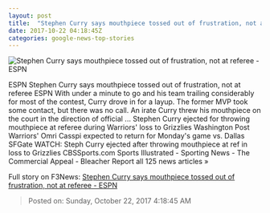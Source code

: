 ```yaml
---
layout: post
title:  "Stephen Curry says mouthpiece tossed out of frustration, not at referee - ESPN"
date: 2017-10-22 04:18:45Z
categories: google-news-top-stories
---
```


![Stephen Curry says mouthpiece tossed out of frustration, not at referee - ESPN](http://a4.espncdn.com/combiner/i?img=%2Fphoto%2F2017%2F1021%2Fr277548_2_1296x729_16%2D9.jpg)

ESPN Stephen Curry says mouthpiece tossed out of frustration, not at referee ESPN With under a minute to go and his team trailing considerably for most of the contest, Curry drove in for a layup. The former MVP took some contact, but there was no call. An irate Curry threw his mouthpiece on the court in the direction of official ... Stephen Curry ejected for throwing mouthpiece at referee during Warriors' loss to Grizzlies Washington Post Warriors' Omri Casspi expected to return for Monday's game vs. Dallas SFGate WATCH: Steph Curry ejected after throwing mouthpiece at ref in loss to Grizzlies CBSSports.com Sports Illustrated - Sporting News - The Commercial Appeal - Bleacher Report all 125 news articles »


Full story on F3News: [Stephen Curry says mouthpiece tossed out of frustration, not at referee - ESPN](http://www.f3nws.com/n/cTZWUD)

> Posted on: Sunday, October 22, 2017 4:18:45 AM
